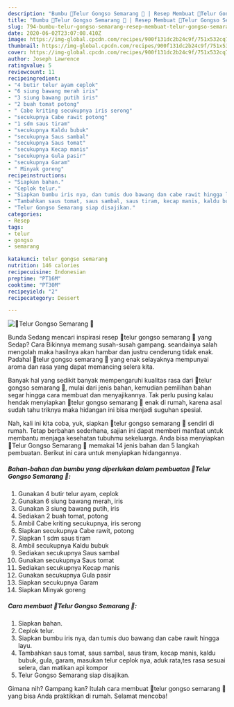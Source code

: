 ```yaml
---
description: "Bumbu 🥚Telur Gongso Semarang 🥚 | Resep Membuat 🥚Telur Gongso Semarang 🥚 Yang Menggugah Selera"
title: "Bumbu 🥚Telur Gongso Semarang 🥚 | Resep Membuat 🥚Telur Gongso Semarang 🥚 Yang Menggugah Selera"
slug: 794-bumbu-telur-gongso-semarang-resep-membuat-telur-gongso-semarang-yang-menggugah-selera
date: 2020-06-02T23:07:08.410Z
image: https://img-global.cpcdn.com/recipes/900f131dc2b24c9f/751x532cq70/🥚telur-gongso-semarang-🥚-foto-resep-utama.jpg
thumbnail: https://img-global.cpcdn.com/recipes/900f131dc2b24c9f/751x532cq70/🥚telur-gongso-semarang-🥚-foto-resep-utama.jpg
cover: https://img-global.cpcdn.com/recipes/900f131dc2b24c9f/751x532cq70/🥚telur-gongso-semarang-🥚-foto-resep-utama.jpg
author: Joseph Lawrence
ratingvalue: 5
reviewcount: 11
recipeingredient:
- "4 butir telur ayam ceplok"
- "6 siung bawang merah iris"
- "3 siung bawang putih iris"
- "2 buah tomat potong"
- " Cabe kriting secukupnya iris serong"
- "secukupnya Cabe rawit potong"
- "1 sdm saus tiram"
- "secukupnya Kaldu bubuk"
- "secukupnya Saus sambal"
- "secukupnya Saus tomat"
- "secukupnya Kecap manis"
- "secukupnya Gula pasir"
- "secukupnya Garam"
- " Minyak goreng"
recipeinstructions:
- "Siapkan bahan."
- "Ceplok telur."
- "Siapkan bumbu iris nya, dan tumis duo bawang dan cabe rawit hingga layu."
- "Tambahkan saus tomat, saus sambal, saus tiram, kecap manis, kaldu bubuk, gula, garam, masukan telur ceplok nya, aduk rata,tes rasa sesuai selera, dan matikan api kompor"
- "Telur Gongso Semarang siap disajikan."
categories:
- Resep
tags:
- telur
- gongso
- semarang

katakunci: telur gongso semarang 
nutrition: 146 calories
recipecuisine: Indonesian
preptime: "PT16M"
cooktime: "PT30M"
recipeyield: "2"
recipecategory: Dessert

---
```



![🥚Telur Gongso Semarang 🥚](https://img-global.cpcdn.com/recipes/900f131dc2b24c9f/751x532cq70/🥚telur-gongso-semarang-🥚-foto-resep-utama.jpg)

Bunda Sedang mencari inspirasi resep 🥚telur gongso semarang 🥚 yang Sedap? Cara Bikinnya memang susah-susah gampang. seandainya salah mengolah maka hasilnya akan hambar dan justru cenderung tidak enak. Padahal 🥚telur gongso semarang 🥚 yang enak selayaknya mempunyai aroma dan rasa yang dapat memancing selera kita.



Banyak hal yang sedikit banyak mempengaruhi kualitas rasa dari 🥚telur gongso semarang 🥚, mulai dari jenis bahan, kemudian pemilihan bahan segar hingga cara membuat dan menyajikannya. Tak perlu pusing kalau hendak menyiapkan 🥚telur gongso semarang 🥚 enak di rumah, karena asal sudah tahu triknya maka hidangan ini bisa menjadi suguhan spesial.


Nah, kali ini kita coba, yuk, siapkan 🥚telur gongso semarang 🥚 sendiri di rumah. Tetap berbahan sederhana, sajian ini dapat memberi manfaat untuk membantu menjaga kesehatan tubuhmu sekeluarga. Anda bisa menyiapkan 🥚Telur Gongso Semarang 🥚 memakai 14 jenis bahan dan 5 langkah pembuatan. Berikut ini cara untuk menyiapkan hidangannya.

<!--inarticleads1-->

##### Bahan-bahan dan bumbu yang diperlukan dalam pembuatan 🥚Telur Gongso Semarang 🥚:

1. Gunakan 4 butir telur ayam, ceplok
1. Gunakan 6 siung bawang merah, iris
1. Gunakan 3 siung bawang putih, iris
1. Sediakan 2 buah tomat, potong
1. Ambil  Cabe kriting secukupnya, iris serong
1. Siapkan secukupnya Cabe rawit, potong
1. Siapkan 1 sdm saus tiram
1. Ambil secukupnya Kaldu bubuk
1. Sediakan secukupnya Saus sambal
1. Gunakan secukupnya Saus tomat
1. Sediakan secukupnya Kecap manis
1. Gunakan secukupnya Gula pasir
1. Siapkan secukupnya Garam
1. Siapkan  Minyak goreng




<!--inarticleads2-->

##### Cara membuat 🥚Telur Gongso Semarang 🥚:

1. Siapkan bahan.
1. Ceplok telur.
1. Siapkan bumbu iris nya, dan tumis duo bawang dan cabe rawit hingga layu.
1. Tambahkan saus tomat, saus sambal, saus tiram, kecap manis, kaldu bubuk, gula, garam, masukan telur ceplok nya, aduk rata,tes rasa sesuai selera, dan matikan api kompor
1. Telur Gongso Semarang siap disajikan.




Gimana nih? Gampang kan? Itulah cara membuat 🥚telur gongso semarang 🥚 yang bisa Anda praktikkan di rumah. Selamat mencoba!
